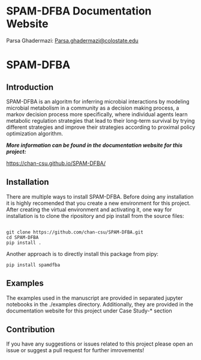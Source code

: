 # SPAM-DFBA Documentation Website

Parsa Ghadermazi: Parsa.ghadermazi@colostate.edu

# SPAM-DFBA

## Introduction

SPAM-DFBA is an algoritm for inferring microbial interactions by modeling microbial metabolism in a community as a decision making process, a markov decision process more specifically, where individual agents learn metabolic regulation strategies that lead to their long-term survival by trying different strategies and improve their strategies according to proximal policy optimization algorithm.

***More information can be found in the documentation website for this project:***

https://chan-csu.github.io/SPAM-DFBA/

## Installation

There are multiple ways to install SPAM-DFBA. Before doing any installation it is highly recomended that you create a new environment for this project.
After creating the virtual environment and activating it, one way for installation is to clone the ripository and pip install from the source files:

```

git clone https://github.com/chan-csu/SPAM-DFBA.git
cd SPAM-DFBA
pip install .

```
Another approach is to directly install this package from pipy:

```
pip install spamdfba
```

## Examples

The examples used in the manuscript are provided in separated jupyter notebooks in the ./examples directory. Additionally, they are provided in the documentation website for this project under Case Study-* section


## Contribution

If you have any suggestions or issues related to this project please open an issue or suggest a pull request for further imrovements!







